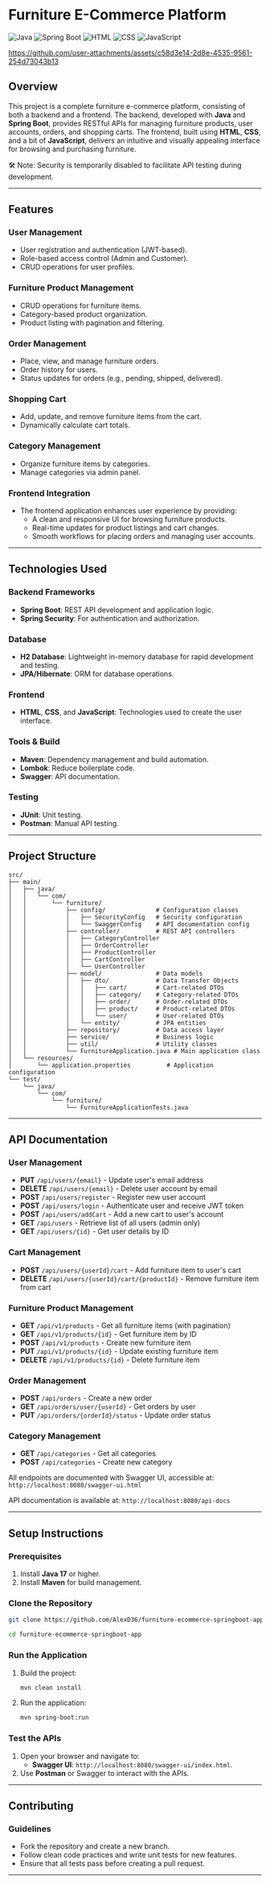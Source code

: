 # Furniture E-Commerce Platform

![Java](https://img.shields.io/badge/Java-17+-brightgreen) 
![Spring Boot](https://img.shields.io/badge/Spring%20Boot-3.x-brightgreen) 
![HTML](https://img.shields.io/badge/HTML-5-orange)  ![CSS](https://img.shields.io/badge/CSS-3-blue)  ![JavaScript](https://img.shields.io/badge/JavaScript-ES6+-yellow)  



https://github.com/user-attachments/assets/c58d3e14-2d8e-4535-9561-254d73043b13



## **Overview**

This project is a complete furniture e-commerce platform, consisting of both a backend and a frontend. The backend, developed with **Java** and **Spring Boot**, provides RESTful APIs for managing furniture products, user accounts, orders, and shopping carts. The frontend, built using **HTML**, **CSS**, and a bit of **JavaScript**, delivers an intuitive and visually appealing interface for browsing and purchasing furniture.

🛠️ Note: Security is temporarily disabled to facilitate API testing during development.

---

## **Features**

### **User Management**
- User registration and authentication (JWT-based).
- Role-based access control (Admin and Customer).
- CRUD operations for user profiles.

### **Furniture Product Management**
- CRUD operations for furniture items.
- Category-based product organization.
- Product listing with pagination and filtering.

### **Order Management**
- Place, view, and manage furniture orders.
- Order history for users.
- Status updates for orders (e.g., pending, shipped, delivered).

### **Shopping Cart**
- Add, update, and remove furniture items from the cart.
- Dynamically calculate cart totals.

### **Category Management**
- Organize furniture items by categories.
- Manage categories via admin panel.

### **Frontend Integration**
- The frontend application enhances user experience by providing:
  - A clean and responsive UI for browsing furniture products.
  - Real-time updates for product listings and cart changes.
  - Smooth workflows for placing orders and managing user accounts.

---

## **Technologies Used**

### **Backend Frameworks**
- **Spring Boot**: REST API development and application logic.
- **Spring Security**: For authentication and authorization.

### **Database**
- **H2 Database**: Lightweight in-memory database for rapid development and testing.
- **JPA/Hibernate**: ORM for database operations.

### **Frontend**
- **HTML**, **CSS**, and **JavaScript**: Technologies used to create the user interface.

### **Tools & Build**
- **Maven**: Dependency management and build automation.
- **Lombok**: Reduce boilerplate code.
- **Swagger**: API documentation.

### **Testing**
- **JUnit**: Unit testing.
- **Postman**: Manual API testing.

---

## **Project Structure**

```plaintext
src/
├── main/
│   ├── java/
│   │   └── com/
│   │       └── furniture/
│   │           ├── config/              # Configuration classes
│   │           │   ├── SecurityConfig   # Security configuration
│   │           │   └── SwaggerConfig    # API documentation config
│   │           ├── controller/          # REST API controllers
│   │           │   ├── CategoryController
│   │           │   ├── OrderController
│   │           │   ├── ProductController
│   │           │   ├── CartController
│   │           │   └── UserController
│   │           ├── model/               # Data models
│   │           │   ├── dto/             # Data Transfer Objects
│   │           │   │   ├── cart/        # Cart-related DTOs
│   │           │   │   ├── category/    # Category-related DTOs
│   │           │   │   ├── order/       # Order-related DTOs
│   │           │   │   ├── product/     # Product-related DTOs
│   │           │   │   └── user/        # User-related DTOs
│   │           │   └── entity/          # JPA entities
│   │           ├── repository/          # Data access layer
│   │           ├── service/             # Business logic
│   │           ├── util/                # Utility classes
│   │           └── FurnitureApplication.java # Main application class
│   └── resources/
│       └── application.properties          # Application configuration
└── test/
    └── java/
        └── com/
            └── furniture/
                └── FurnitureApplicationTests.java
```

---

## **API Documentation**

### **User Management**
- **PUT** `/api/users/{email}` - Update user's email address
- **DELETE** `/api/users/{email}` - Delete user account by email
- **POST** `/api/users/register` - Register new user account
- **POST** `/api/users/login` - Authenticate user and receive JWT token
- **POST** `/api/users/addCart` - Add a new cart to user's account
- **GET** `/api/users` - Retrieve list of all users (admin only)
- **GET** `/api/users/{id}` - Get user details by ID

### **Cart Management**
- **POST** `/api/users/{userId}/cart` - Add furniture item to user's cart
- **DELETE** `/api/users/{userId}/cart/{productId}` - Remove furniture item from cart

### **Furniture Product Management**
- **GET** `/api/v1/products` - Get all furniture items (with pagination)
- **GET** `/api/v1/products/{id}` - Get furniture item by ID
- **POST** `/api/v1/products` - Create new furniture item
- **PUT** `/api/v1/products/{id}` - Update existing furniture item
- **DELETE** `/api/v1/products/{id}` - Delete furniture item

### **Order Management**
- **POST** `/api/orders` - Create a new order
- **GET** `/api/orders/user/{userId}` - Get orders by user
- **PUT** `/api/orders/{orderId}/status` - Update order status

### **Category Management**
- **GET** `/api/categories` - Get all categories
- **POST** `/api/categories` - Create new category

All endpoints are documented with Swagger UI, accessible at:
`http://localhost:8080/swagger-ui.html`

API documentation is available at:
`http://localhost:8080/api-docs`

---

## **Setup Instructions**

### **Prerequisites**
1. Install **Java 17** or higher.
2. Install **Maven** for build management.

### **Clone the Repository**

```bash
git clone https://github.com/AlexD36/furniture-ecommerce-springboot-app

cd furniture-ecommerce-springboot-app
```

### **Run the Application**
1. Build the project:
   ```bash
   mvn clean install
   ```
2. Run the application:
   ```bash
   mvn spring-boot:run
   ```

### **Test the APIs**
1. Open your browser and navigate to:
   - **Swagger UI**: `http://localhost:8080/swagger-ui/index.html`.
2. Use **Postman** or Swagger to interact with the APIs.

---

## **Contributing**

### **Guidelines**
- Fork the repository and create a new branch.
- Follow clean code practices and write unit tests for new features.
- Ensure that all tests pass before creating a pull request.

---



